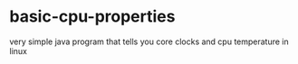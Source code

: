 # basic-cpu-properties
very simple java program that tells you core clocks and cpu temperature in linux
